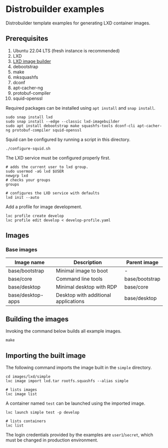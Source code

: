 # Distrobuilder examples

Distrobuilder template examples for generating LXD container images.

## Prerequisites

1. Ubuntu 22.04 LTS (fresh instance is recommended)
2. LXD
3. [LXD image builder](https://github.com/canonical/lxd-imagebuilder)
4. debootstrap
5. make
6. mksquashfs
7. dconf
8. apt-cacher-ng
9. protobuf-compiler
10. squid-openssl

Required packages can be installed using `apt install` and `snap install`.
```
sudo snap install lxd
sudo snap install --edge --classic lxd-imagebuilder
sudo apt install debootstrap make squashfs-tools dconf-cli apt-cacher-ng protobuf-compiler squid-openssl
```

Squid can be configured by running a script in this directory.
```
./configure-squid.sh
```

The LXD service must be configured properly first.
```
# adds the current user to lxd group.
sudo usermod -aG lxd $USER
newgrp lxd
# checks your groups
groups

# configures the LXD service with defaults
lxd init --auto
```

Add a profile for image development.
```
lxc profile create develop
lxc profile edit develop < develop-profile.yaml
```

## Images

### Base images

| Image name | Description | Parent image |
| --- | --- | --- |
| base/bootstrap | Minimal image to boot | - |
| base/core | Command line tools | base/bootstrap |
| base/desktop | Minimal desktop with RDP | base/core |
| base/desktop-apps | Desktop with additional applications | base/desktop |

## Building the images

Invoking the command below builds all example images.
```
make
```

## Importing the built image

The following command imports the image built in the `simple` directory.
```
cd images/lxd/simple
lxc image import lxd.tar rootfs.squashfs --alias simple

# lists images
lxc image list
```

A container named `test` can be launched using the imported image.
```
lxc launch simple test -p develop

# lists containers
lxc list
```

The login credentials provided by the examples are `user1`/`secret`, which must be changed in production environment.
